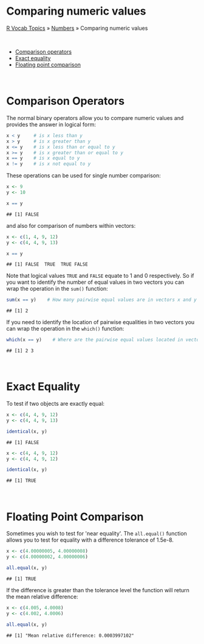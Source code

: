 # Comparing numeric values

[R Vocab Topics](index) &#187; [Numbers](numbers) &#187; Comparing numeric values

<br>

* <a href="#a">Comparison operators</a> 
* <a href="#b">Exact equality</a>
* <a href="#c">Floating point comparison</a>

<br>

# Comparison Operators
<a name="a"></a>
The normal binary operators allow you to compare numeric values and provides the answer in logical form:

```r
x < y     # is x less than y
x > y     # is x greater than y
x <= y    # is x less than or equal to y
x >= y    # is x greater than or equal to y
x == y    # is x equal to y
x != y    # is x not equal to y
```

These operations can be used for single number comparison:

```r
x <- 9
y <- 10

x == y
```

```
## [1] FALSE
```

and also for comparison of numbers within vectors:

```r
x <- c(1, 4, 9, 12)
y <- c(4, 4, 9, 13)

x == y
```

```
## [1] FALSE  TRUE  TRUE FALSE
```

Note that logical values `TRUE` and `FALSE` equate to 1 and 0 respectively.  So if you want to identify the number of equal values in two vectors you can wrap the operation in the `sum()` function:

```r
sum(x == y)    # How many pairwise equal values are in vectors x and y
```

```
## [1] 2
```

If you need to identify the location of pairwise equalities in two vectors you can wrap the operation in the `which()` function:

```r
which(x == y)    # Where are the pairwise equal values located in vectors x and y
```

```
## [1] 2 3
```


<br>

# Exact Equality
<a name="b"></a>
To test if two objects are exactly equal:

```r
x <- c(4, 4, 9, 12)
y <- c(4, 4, 9, 13)

identical(x, y)
```

```
## [1] FALSE
```



```r
x <- c(4, 4, 9, 12)
y <- c(4, 4, 9, 12)

identical(x, y)
```

```
## [1] TRUE
```

<br>

# Floating Point Comparison
<a name="c"></a>
Sometimes you wish to test for 'near equality'.  The `all.equal()` function allows you to test for equality with a difference tolerance of 1.5e-8.

```r
x <- c(4.00000005, 4.00000008)
y <- c(4.00000002, 4.00000006)

all.equal(x, y)
```

```
## [1] TRUE
```

If the difference is greater than the tolerance level the function will return the mean relative difference:

```r
x <- c(4.005, 4.0008)
y <- c(4.002, 4.0006)

all.equal(x, y)
```

```
## [1] "Mean relative difference: 0.0003997102"
```



